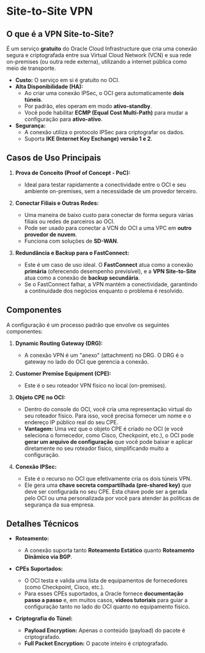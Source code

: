 # Site-to-Site VPN

## O que é a VPN Site-to-Site?

É um serviço **gratuito** do Oracle Cloud Infrastructure que cria uma conexão segura e criptografada entre sua Virtual Cloud Network (VCN) e sua rede on-premises (ou outra rede externa), utilizando a internet pública como meio de transporte.

* **Custo:** O serviço em si é gratuito no OCI.
* **Alta Disponibilidade (HA):**
    * Ao criar uma conexão IPSec, o OCI gera automaticamente **dois túneis**.
    * Por padrão, eles operam em modo **ativo-standby**.
    * Você pode habilitar **ECMP (Equal Cost Multi-Path)** para mudar a configuração para **ativo-ativo**.
* **Segurança:**
    * A conexão utiliza o protocolo IPSec para criptografar os dados.
    * Suporta **IKE (Internet Key Exchange) versão 1 e 2**.

## Casos de Uso Principais

1.  **Prova de Conceito (Proof of Concept - PoC):**
    * Ideal para testar rapidamente a conectividade entre o OCI e seu ambiente on-premises, sem a necessidade de um provedor terceiro.

2.  **Conectar Filiais e Outras Redes:**
    * Uma maneira de baixo custo para conectar de forma segura várias filiais ou redes de parceiros ao OCI.
    * Pode ser usado para conectar a VCN do OCI a uma VPC em **outro provedor de nuvem**.
    * Funciona com soluções de **SD-WAN**.

3.  **Redundância e Backup para o FastConnect:**
    * Este é um caso de uso ideal. O **FastConnect** atua como a conexão **primária** (oferecendo desempenho previsível), e a **VPN Site-to-Site** atua como a conexão de **backup secundária**.
    * Se o FastConnect falhar, a VPN mantém a conectividade, garantindo a continuidade dos negócios enquanto o problema é resolvido.

## Componentes

A configuração é um processo padrão que envolve os seguintes componentes:

1.  **Dynamic Routing Gateway (DRG):**
    * A conexão VPN é um "anexo" (attachment) no DRG. O DRG é o gateway no lado do OCI que gerencia a conexão.

2.  **Customer Premise Equipment (CPE):**
    * Este é o seu roteador VPN físico no local (on-premises).

3.  **Objeto CPE no OCI:**
    * Dentro do console do OCI, você cria uma representação virtual do seu roteador físico. Para isso, você precisa fornecer um nome e o endereço IP público real do seu CPE.
    * **Vantagem:** Uma vez que o objeto CPE é criado no OCI (e você seleciona o fornecedor, como Cisco, Checkpoint, etc.), o OCI pode **gerar um arquivo de configuração** que você pode baixar e aplicar diretamente no seu roteador físico, simplificando muito a configuração.

4.  **Conexão IPSec:**
    * Este é o recurso no OCI que efetivamente cria os dois túneis VPN.
    * Ele gera uma **chave secreta compartilhada (pre-shared key)** que deve ser configurada no seu CPE. Esta chave pode ser a gerada pelo OCI ou uma personalizada por você para atender às políticas de segurança da sua empresa.


## Detalhes Técnicos

* **Roteamento:**
    * A conexão suporta tanto **Roteamento Estático** quanto **Roteamento Dinâmico via BGP**.

* **CPEs Suportados:**
    * O OCI testa e valida uma lista de equipamentos de fornecedores (como Checkpoint, Cisco, etc.).
    * Para esses CPEs suportados, a Oracle fornece **documentação passo a passo** e, em muitos casos, **vídeos tutoriais** para guiar a configuração tanto no lado do OCI quanto no equipamento físico.

* **Criptografia do Túnel:**
    * **Payload Encryption:** Apenas o conteúdo (payload) do pacote é criptografado.
    * **Full Packet Encryption:** O pacote inteiro é criptografado.